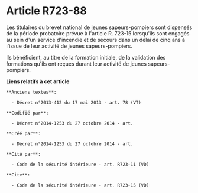 # Article R723-88

Les titulaires du brevet national de jeunes sapeurs-pompiers sont dispensés de la période probatoire prévue à l'article R.
723-15 lorsqu'ils sont engagés au sein d'un service d'incendie et de secours dans un délai de cinq ans à l'issue de leur
activité de jeunes sapeurs-pompiers. 

Ils bénéficient, au titre de la formation initiale, de la validation des formations qu'ils ont reçues durant leur activité de
jeunes sapeurs-pompiers.

**Liens relatifs à cet article**

	**Anciens textes**:

	  - Décret n°2013-412 du 17 mai 2013 - art. 78 (VT)

	**Codifié par**:

	  - Décret n°2014-1253 du 27 octobre 2014 - art.

	**Créé par**:

	  - Décret n°2014-1253 du 27 octobre 2014 - art.

	**Cité par**:

	  - Code de la sécurité intérieure - art. R723-11 (VD)

	**Cite**:

	  - Code de la sécurité intérieure - art. R723-15 (VD)
